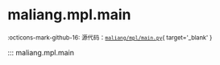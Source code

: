 # maliang.mpl.main

<small>:octicons-mark-github-16: 源代码：[`maliang/mpl/main.py`](https://github.com/Xiaokang2022/maliang-mpl/blob/1.2.3/maliang/mpl/main.py){ target='_blank' }</small>

::: maliang.mpl.main
